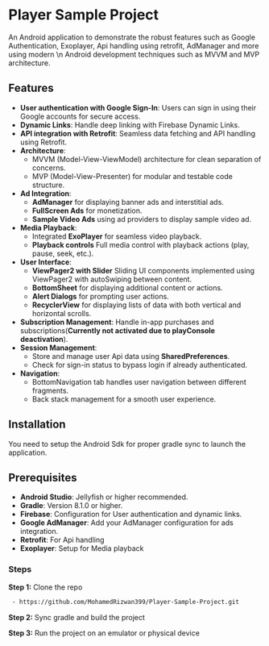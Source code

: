 # Player Sample Project

An Android application to demonstrate the robust features such as Google Authentication, Exoplayer, Api handling using retrofit, AdManager and more using modern \n
Android development techniques such as MVVM and MVP architecture.

## Features

- **User authentication with Google Sign-In**: Users can sign in using their Google accounts for secure access.
- **Dynamic Links**: Handle deep linking with Firebase Dynamic Links.
- **API integration with Retrofit**: Seamless data fetching and API handling using Retrofit.
- **Architecture**:
    - MVVM (Model-View-ViewModel) architecture for clean separation of concerns.
    - MVP (Model-View-Presenter) for modular and testable code structure.
- **Ad Integration**:
    - **AdManager** for displaying banner ads and interstitial ads.
    - **FullScreen Ads** for monetization.
    - **Sample Video Ads** using ad providers to display sample video ad.
- **Media Playback**:
    - Integrated **ExoPlayer** for seamless video playback.
    - **Playback controls** Full media control with playback actions (play, pause, seek, etc.).
- **User Interface**:
    - **ViewPager2 with Slider** Sliding UI components implemented using ViewPager2 with autoSwiping between content.
    - **BottomSheet** for displaying additional content or actions.
    - **Alert Dialogs** for prompting user actions.
    - **RecyclerView** for displaying lists of data with both vertical and horizontal scrolls.
- **Subscription Management**: Handle in-app purchases and subscriptions(**Currently not activated due to playConsole deactivation**).
- **Session Management**:
    - Store and manage user Api data using **SharedPreferences**.
    - Check for sign-in status to bypass login if already authenticated.
- **Navigation**:
    - BottomNavigation tab handles user navigation between different fragments.
    - Back stack management for a smooth user experience.


## Installation

You need to setup the Android Sdk for proper gradle sync to launch the application.

## Prerequisites
- **Android Studio**: Jellyfish or higher recommended.
- **Gradle**: Version 8.1.0 or higher.
- **Firebase**: Configuration for User authentication and dynamic links.
- **Google AdManager**: Add your AdManager configuration for ads integration.
- **Retrofit**: For Api handling
- **Exoplayer**: Setup for Media playback

### Steps
**Step 1:** Clone the repo
```bash
 - https://github.com/MohamedRizwan399/Player-Sample-Project.git
```

**Step 2:** Sync gradle and build the project

**Step 3:** Run the project on an emulator or physical device

